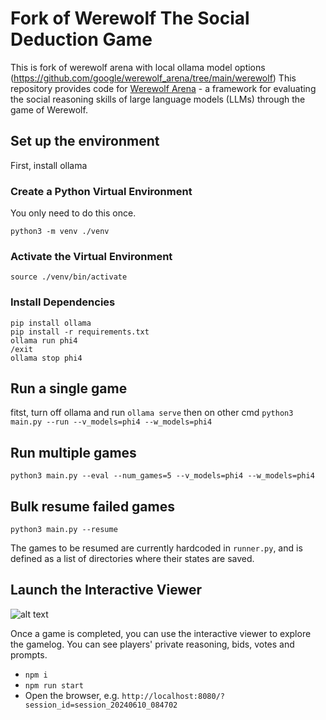 # Fork of Werewolf The Social Deduction Game
This is fork of werewolf arena with local ollama model options (https://github.com/google/werewolf_arena/tree/main/werewolf)
This repository provides code for [Werewolf Arena](https://arxiv.org/abs/2407.13943) - a framework for evaluating the social reasoning skills of large language models (LLMs) through the game of Werewolf.

## Set up the environment
First, install ollama

### Create a Python Virtual Environment
You only need to do this once.
```
python3 -m venv ./venv
```

### Activate the Virtual Environment
```
source ./venv/bin/activate
```

### Install Dependencies
```
pip install ollama
pip install -r requirements.txt
ollama run phi4
/exit
ollama stop phi4
```

## Run a single game

fitst, turn off ollama and run
```ollama serve```
then on other cmd
```python3 main.py --run --v_models=phi4 --w_models=phi4```


## Run multiple games

`python3 main.py --eval --num_games=5 --v_models=phi4 --w_models=phi4`

## Bulk resume failed games

`python3 main.py --resume`

The games to be resumed are currently hardcoded in `runner.py`, and
is defined as a list of directories where their states are saved.

## Launch the Interactive Viewer
![alt text](viewer.png)

Once a game is completed, you can use the interactive viewer to explore the gamelog. You can see players' private reasoning, bids, votes and prompts. 

 - `npm i`
 - `npm run start`
 - Open the browser, e.g. `http://localhost:8080/?session_id=session_20240610_084702`
